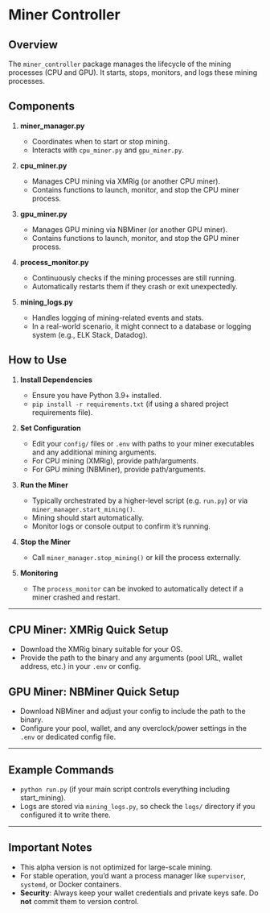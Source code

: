 # Miner Controller

## Overview
The `miner_controller` package manages the lifecycle of the mining processes (CPU and GPU). It starts, stops, monitors, and logs these mining processes.

## Components

1. **miner_manager.py**  
   - Coordinates when to start or stop mining.  
   - Interacts with `cpu_miner.py` and `gpu_miner.py`.

2. **cpu_miner.py**  
   - Manages CPU mining via XMRig (or another CPU miner).  
   - Contains functions to launch, monitor, and stop the CPU miner process.

3. **gpu_miner.py**  
   - Manages GPU mining via NBMiner (or another GPU miner).  
   - Contains functions to launch, monitor, and stop the GPU miner process.

4. **process_monitor.py**  
   - Continuously checks if the mining processes are still running.  
   - Automatically restarts them if they crash or exit unexpectedly.

5. **mining_logs.py**  
   - Handles logging of mining-related events and stats.  
   - In a real-world scenario, it might connect to a database or logging system (e.g., ELK Stack, Datadog).

## How to Use
1. **Install Dependencies**  
   - Ensure you have Python 3.9+ installed.  
   - `pip install -r requirements.txt` (if using a shared project requirements file).

2. **Set Configuration**  
   - Edit your `config/` files or `.env` with paths to your miner executables and any additional mining arguments.  
   - For CPU mining (XMRig), provide path/arguments.  
   - For GPU mining (NBMiner), provide path/arguments.

3. **Run the Miner**  
   - Typically orchestrated by a higher-level script (e.g. `run.py`) or via `miner_manager.start_mining()`.
   - Mining should start automatically.  
   - Monitor logs or console output to confirm it’s running.

4. **Stop the Miner**  
   - Call `miner_manager.stop_mining()` or kill the process externally.

5. **Monitoring**  
   - The `process_monitor` can be invoked to automatically detect if a miner crashed and restart.

---

## **CPU Miner**: XMRig Quick Setup
- Download the XMRig binary suitable for your OS.
- Provide the path to the binary and any arguments (pool URL, wallet address, etc.) in your `.env` or config.

## **GPU Miner**: NBMiner Quick Setup
- Download NBMiner and adjust your config to include the path to the binary.
- Configure your pool, wallet, and any overclock/power settings in the `.env` or dedicated config file.

---

## **Example Commands**
- `python run.py` (if your main script controls everything including start_mining).
- Logs are stored via `mining_logs.py`, so check the `logs/` directory if you configured it to write there.

---

## **Important Notes**
- This alpha version is not optimized for large-scale mining.
- For stable operation, you’d want a process manager like `supervisor`, `systemd`, or Docker containers.
- **Security**: Always keep your wallet credentials and private keys safe. Do **not** commit them to version control.
